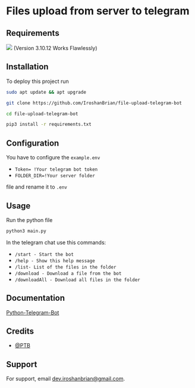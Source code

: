 # Files upload from server to telegram


## Requirements

[![](https://camo.githubusercontent.com/cc498548db376c421cdb164e2480f2a88f0625329356cbb6510f15cab7a73337/68747470733a2f2f696d672e736869656c64732e696f2f62616467652f707974686f6e2d3336373041303f7374796c653d666c6174266c6f676f3d707974686f6e266c6f676f436f6c6f723d666664643534)](https://www.python.org/downloads/) (Version 3.10.12 Works Flawlessly)
## Installation

To deploy this project run

```bash
sudo apt update && apt upgrade
```
```bash
git clone https://github.com/IroshanBrian/file-upload-telegram-bot
```
```bash
cd file-upload-telegram-bot
```
```bash
pip3 install -r requirements.txt
```
## Configuration

You have to configure the `example.env` 

- `Token= !Your telegram bot token`
- `FOLDER_DIR=!Your server folder`

file and rename it to `.env`

## Usage
 Run the python file
```bash
python3 main.py
```
In the telegram chat use this commands:

- `/start - Start the bot`
- `/help - Show this help message`
- `/list- List of the files in the folder`
- `/download - Download a file from the bot`
- `/downloadAll - Download all files in the folder`


## Documentation

[Python-Telegram-Bot](https://docs.python-telegram-bot.org/en/v20.6/#)

## Credits

- [@PTB](https://github.com/python-telegram-bot/python-telegram-bot)

## Support

For support, email dev.iroshanbrian@gmail.com.
